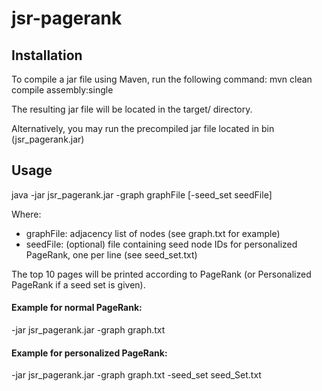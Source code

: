 # jsr-pagerank

## Installation
To compile a jar file using Maven, run the following command: mvn clean compile assembly:single

The resulting jar file will be located in the target/ directory.

Alternatively, you may run the precompiled jar file located in bin (jsr_pagerank.jar)

## Usage
java -jar jsr_pagerank.jar -graph graphFile [-seed_set seedFile]

Where:
 - graphFile: adjacency list of nodes (see graph.txt for example)
 - seedFile: (optional) file containing seed node IDs for personalized PageRank, one per line (see seed_set.txt)
 
 The top 10 pages will be printed according to PageRank (or Personalized PageRank if a seed set is given).
 
 #### Example for normal PageRank: 
 -jar jsr_pagerank.jar -graph graph.txt
 
 #### Example for personalized PageRank: 
 -jar jsr_pagerank.jar -graph graph.txt -seed_set seed_Set.txt
